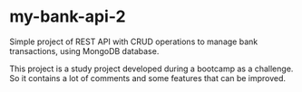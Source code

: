 # my-bank-api-2
Simple project of REST API with CRUD operations to manage bank transactions, using MongoDB database.

This project is a study project developed during a bootcamp as a challenge. So it contains a lot of comments and some features that can be improved.
